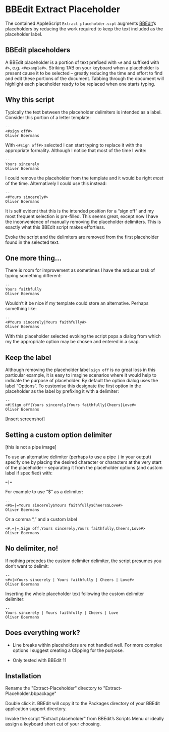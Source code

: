# BBEdit Extract Placeholder

The contained AppleScript `Extract placeholder.scpt` augments [BBEdit](http://www.barebones.com/products/bbedit/)’s placeholders by reducing the work required to keep the text included as the placeholder label.

## BBEdit placeholders

A BBEdit placeholder is a portion of text prefixed with `<#` and suffixed with `#>`, e.g. `<#example#>`. Striking TAB on your keyboard when a placeholder is present cause it to be selected – greatly reducing the time and effort to find and edit these portions of the document. Tabbing through the document will highlight each placeholder ready to be replaced when one starts typing.

## Why this script

Typically the text between the placeholder delimiters is intended as a label. Consider this portion of a letter template:

	--
	<#sign off#>
	Oliver Boermans

With `<#sign off#>` selected I can start typing to replace it with the appropriate formality. Although I notice that most of the time I write:

	--
	Yours sincerely
	Oliver Boermans

I could remove the placeholder from the template and it would be right *most* of the time. Alternatively I could use this instead:

	--
	<#Yours sincerely#>
	Oliver Boermans

It is self evident that this is the intended position for a “sign off” and my most frequent selection is pre-filled. This seems great, except now I have the inconvenience of manually removing the placeholder delimiters. This is exactly what this BBEdit script makes effortless.

Evoke the script and the delimiters are removed from the first placeholder found in the selected text.

## One more thing…

There is room for improvement as sometimes I have the arduous task of typing something different:

	--
	Yours faithfully
	Oliver Boermans

Wouldn’t it be nice if my template could store an alternative. Perhaps something like:

	--
	<#Yours sincerely|Yours faithfully#>
	Oliver Boermans

With this placeholder selected evoking the script pops a dialog from which my the appropriate option may be chosen and entered in a snap.

## Keep the label

Although removing the placeholder label `sign off` is no great loss in this particular example, it is easy to imagine scenarios where it would help to indicate the purpose of placeholder. By default the option dialog uses the label “Options”. To customise this designate the first option in the placeholder as the label by prefixing it with a delimiter:

	--
	<#|Sign off|Yours sincerely|Yours faithfully|Cheers|Love#>
	Oliver Boermans

[Insert screenshot]

## Setting a custom option delimiter

[this is not a pipe image]

To use an alternative delimiter (perhaps to use a pipe `|` in your output) specify one by placing the desired character or characters at the very start of the placeholder – separating it from the placeholder options (and custom label if specified) with:

	=|=

For example to use “$” as a delimiter:

	--
	<#$=|=Yours sincerely$Yours faithfully$Cheers$Love#>
	Oliver Boermans

Or a comma “,” and a custom label

	<#,=|=,Sign off,Yours sincerely,Yours faithfully,Cheers,Love#>
	Oliver Boermans


## No delimiter, no!

If nothing precedes the custom delimiter delimiter, the script presumes you don’t want to delimit:

	--
	<#=|=Yours sincerely | Yours faithfully | Cheers | Love#>
	Oliver Boermans

Inserting the whole placeholder text following the custom delimiter delimiter:

	--
	Yours sincerely | Yours faithfully | Cheers | Love
	Oliver Boermans


## Does everything work?

- Line breaks within placeholders are not handled well. For more complex options I suggest creating a Clipping for the purpose.

- Only tested with BBEdit 11



## Installation

Rename the "Extract-Placeholder" directory to "Extract-Placeholder.bbpackage"

Double click it. BBEdit will copy it to the Packages directory of your BBEdit application support directory.

Invoke the script "Extract placeholder" from BBEdit’s Scripts Menu or ideally assign a keyboard short cut of your choosing.


